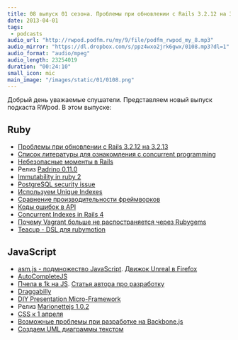 ```yaml
---
title: 08 выпуск 01 сезона. Проблемы при обновлении с Rails 3.2.12 на 3.2.13, Padrino 0.11.0, Teacup, asm.js, Marionettejs 1.0.2 и прочее
date: 2013-04-01
tags:
 - podcasts
audio_url: "http://rwpod.podfm.ru/my/9/file/podfm_rwpod_my_8.mp3"
audio_mirror: "https://dl.dropbox.com/s/ppz4wxo2jrk6gwx/0108.mp3?dl=1"
audio_format: "audio/mpeg"
audio_length: 23254019
duration: "00:24:10"
small_icon: mic
main_image: "/images/static/01/0108.png"
---
```


Добрый день уважаемые слушатели. Представляем новый выпуск подкаста RWpod. В этом выпуске:

## Ruby

 - [Проблемы при обновлении с Rails 3.2.12 на 3.2.13](http://blog.tech-angels.com/post/46249485212/should-you-upgrade-rails-from-3-2-12-to-3-2-13)
 - [Список литературы для ознакомления с concurrent programming](https://gist.github.com/Somebody32/5232120)
 - [Небезопасные моменты в Rails](http://blog.codeclimate.com/blog/2013/03/27/rails-insecure-defaults/)
 - Релиз [Padrino 0.11.0](http://www.padrinorb.com/blog/padrino-0-11-0-released-padrino-lives)
 - [Immutability in ruby 2](https://deveo.com/blog/2013/03/28/immutability-in-ruby-part-2/)
 - [PostgreSQL security issue](http://www.postgresql.org/message-id/14040.1364490185%40sss.pgh.pa.us)
 - [Используем Unique Indexes](https://rollbar.com/blog/post/2013/03/29/using-unique-indexes-for-fun-and-profit/)
 - [Сравнение производительности фреймворков](http://www.techempower.com/blog/2013/03/28/framework-benchmarks/)
 - [Коды ошибок в API](http://apiux.com/2013/03/28/2-steps-api-error-codes/)
 - [Concurrent Indexes in Rails 4](http://reefpoints.dockyard.com/ruby/2013/03/26/concurrent-indexes-in-postgresql-for-rails-4-and-postgres_ext.html)
 - [Почему Vagrant больше не распостраняется через Rubygems](http://mitchellh.com/abandoning-rubygems)
 - [Teacup - DSL для rubymotion](https://github.com/rubymotion/teacup)

## JavaScript

 - [asm.js - подмножество JavaScript](asmjs.org). [Движок Unreal в Firefox](https://blog.mozilla.org/blog/2013/03/27/mozilla-is-unlocking-the-power-of-the-web-as-a-platform-for-gaming/)
 - [AutoCompleteJS](http://autocompletejs.com/)
 - [Пчела в 1k на JS](http://js1k.com/2013-spring/demo/1451). [Статья автора про разработку](http://www.romancortes.com/blog/furbee-my-js1k-spring-13-entry/)
 - [Draggabilly](http://draggabilly.desandro.com/)
 - [DIY Presentation Micro-Framework](http://markdalgleish.com/projects/bespoke.js/)
 - Релиз [Marionettejs 1.0.2](http://lostechies.com/derickbailey/2013/03/25/marionettejs-v1-0-now-with-stickers/)
 - [CSS к 1 апреля](https://github.com/wesbos/aprilFools.css)
 - [Возможные проблемы при разработке на Backbone.js](http://ozkatz.github.com/avoiding-common-backbonejs-pitfalls.html)
 - [Создаем UML диаграммы текстом](http://bramp.github.com/js-sequence-diagrams/)


<!--more-->

